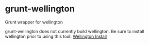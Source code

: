 grunt-wellington
================

Grunt wrapper for wellington

grunt-wellington does not currently build wellington.  Be sure to install wellington prior to using this tool: [Wellington Install](https://github.com/wellington/wellington#installation)
